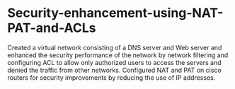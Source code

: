 # Security-enhancement-using-NAT-PAT-and-ACLs

Created a virtual network consisting of a DNS server and Web server and enhanced the security performance
of the network by network filtering and configuring ACL to allow only authorized users to access the
servers and denied the traffic from other networks.
Configured NAT and PAT on cisco routers for security improvements by reducing the use of IP addresses.
